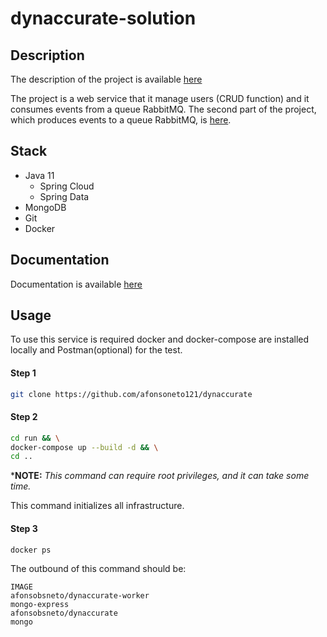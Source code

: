 # dynaccurate-solution 

## Description 

The description of the project is available [here]()

The project is a web service that it manage users (CRUD function) and it consumes events from a queue RabbitMQ. The second part of the project, which produces events to a queue RabbitMQ, is [here](https://github.com/afonsoneto121/dynaccurate-worker). 



## Stack

* Java 11
  * Spring Cloud
  * Spring Data
* MongoDB
* Git
* Docker



## Documentation

Documentation is available [here]()

## Usage

To use this service is required docker and docker-compose are installed locally and Postman(optional) for the test. 

#### Step 1

```sh
git clone https://github.com/afonsoneto121/dynaccurate
```

#### Step 2

```sh
cd run && \
docker-compose up --build -d && \
cd ..
```

\***NOTE:** *This command can require root privileges, and it can take some time.*

This command initializes all infrastructure.

#### Step 3

```sh
docker ps
```

The outbound of this command should be: 

```
IMAGE
afonsobsneto/dynaccurate-worker
mongo-express
afonsobsneto/dynaccurate 
mongo
```



